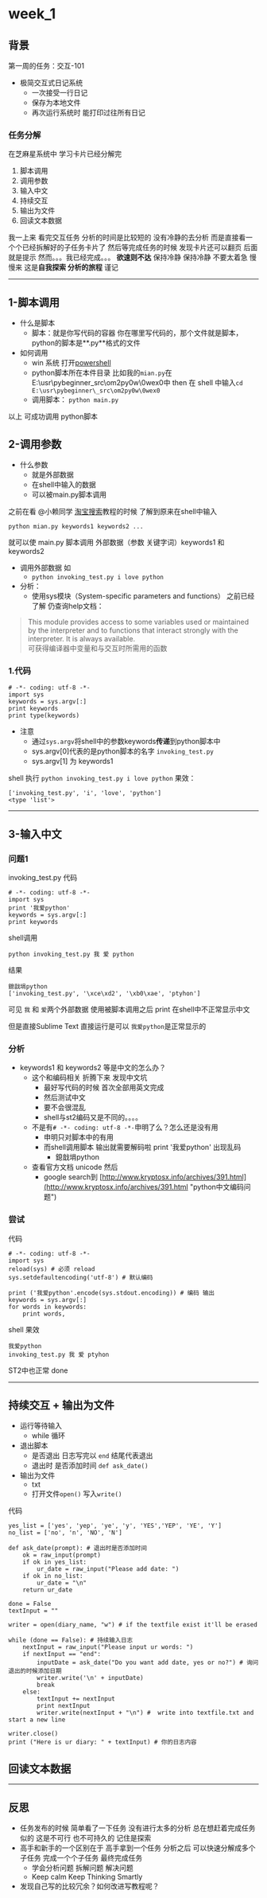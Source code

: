 # week_1

## 背景 ##

第一周的任务：交互-101

- 极简交互式日记系统
	- 一次接受一行日记
	- 保存为本地文件
	- 再次运行系统时 能打印过往所有日记

### 任务分解 ###

在芝麻星系统中 学习卡片已经分解完 

1. 脚本调用
2. 调用参数
3. 输入中文
4. 持续交互
5. 输出为文件
6. 回读文本数据

我一上来 看完交互任务 分析的时间是比较短的 没有冷静的去分析 而是直接看一个个已经拆解好的子任务卡片了 然后等完成任务的时候 发现卡片还可以翻页 后面就是提示 然而。。。我已经完成。。。 **欲速则不达** 保持冷静 保持冷静 不要太着急 慢慢来 这是**自我探索 分析的旅程** 谨记

----------

## 1-脚本调用 ##

- 什么是脚本
	- 脚本：就是你写代码的容器 你在哪里写代码的，那个文件就是脚本，python的脚本是**.py**格式的文件
- 如何调用
	- win 系统 打开[powershell](https://en.wikipedia.org/wiki/Windows_PowerShell) 
	- python脚本所在本件目录 比如我的`mian.py`在E:\usr\pybeginner\_src\om2py0w\0wex0中 then 在 shell 中输入`cd E:\usr\pybeginner\_src\om2py0w\0wex0`
	- 调用脚本： `python main.py`

以上 可成功调用 python脚本

## 2-调用参数 ##

- 什么参数
	- 就是外部数据 
	- 在shell中输入的数据 
	- 可以被main.py脚本调用

之前在看 @小赖同学 [淘宝搜索](https://wp-lai.gitbooks.io/learn-python/content/0MOOC/taobao.html)教程的时候 了解到原来在shell中输入

	python mian.py keywords1 keywords2 ...

就可以使 main.py 脚本调用 外部数据（参数 关键字词）keywords1 和 keywords2

- 调用外部数据 如	
	- `python invoking_test.py i love python`
- 分析：
	- 使用sys模块（System-specific parameters and functions） 之前已经了解 仍查询help文档：
> This module provides access to some variables used or maintained by the interpreter and to functions that interact strongly with the interpreter. It is always available.  
> 可获得编译器中变量和与交互时所需用的函数

### 1.代码 ###
	# -*- coding: utf-8 -*-
	import sys
	keywords = sys.argv[:] 
	print keywords
	print type(keywords)
- 注意 
	- 通过`sys.argv`将shell中的参数keywords**传递**到python脚本中
	- sys.argv[0]代表的是python脚本的名字 `invoking_test.py`
	- sys.argv[1] 为 keywords1

shell 执行 `python invoking_test.py i love python` 果效：

	['invoking_test.py', 'i', 'love', 'python']
	<type 'list'>

----------

## 3-输入中文 ##

### 问题1 ###

invoking_test.py 代码

	# -*- coding: utf-8 -*-
	import sys
	print '我爱python'
	keywords = sys.argv[:]
	print keywords
shell调用

	python invoking_test.py 我 爱 python
结果

	鎴戠埍python
	['invoking_test.py', '\xce\xd2', '\xb0\xae', 'ptyhon']
可见 `我` 和 `爱`两个外部数据 使用被脚本调用之后 print 在shell中不正常显示中文

但是直接Sublime Text 直接运行是可以 `我爱python`是正常显示的

### 分析 ###

- keywords1 和 keywords2 等是中文的怎么办？
	- 这个和编码相关 折腾下来 发现中文坑
		- 最好写代码的时候 首次全部用英文完成
		- 然后测试中文
		- 要不会很混乱
		- shell与st2编码又是不同的。。。。
	- 不是有`# -*- coding: utf-8 -*-`申明了么？怎么还是没有用
		- 申明只对脚本中的有用
		- 而shell调用脚本 输出就需要解码啦 print '我爱python' 出现乱码
			- 鎴戠埍python
	- 查看官方文档 unicode 然后
		- google search到 [http://www.kryptosx.info/archives/391.html](http://www.kryptosx.info/archives/391.html "python中文编码问题")
	

### 尝试
代码

	# -*- coding: utf-8 -*-
	import sys
	reload(sys) # 必须 reload
	sys.setdefaultencoding('utf-8') # 默认编码
	
	print ('我爱python'.encode(sys.stdout.encoding)) # 编码 输出
	keywords = sys.argv[:]
	for words in keywords:
    	print words,
shell 果效

	我爱python
	invoking_test.py 我 爱 ptyhon
ST2中也正常
done

----------

## 持续交互 + 输出为文件 ##

- 运行等待输入
	- while 循环
- 退出脚本
	- 是否退出 日志写完以 `end` 结尾代表退出
	- 退出时 是否添加时间 `def ask_date()`
- 输出为文件
	- txt
	- 打开文件`open()` 写入`write()`

代码

	yes_list = ['yes', 'yep', 'ye', 'y', 'YES','YEP', 'YE', 'Y']
	no_list = ['no', 'n', 'NO', 'N']

	def ask_date(prompt): # 退出时是否添加时间
    	ok = raw_input(prompt)
    	if ok in yes_list:
        	ur_date = raw_input("Please add date: ") 
    	if ok in no_list:
        	ur_date = "\n"
    	return ur_date

	done = False
	textInput = ""

	writer = open(diary_name, "w") # if the textfile exist it'll be erased

	while (done == False): # 持续输入日志
    	nextInput = raw_input("Please input ur words: ")
    	if nextInput == "end": 
        	inputDate = ask_date("Do you want add date, yes or no?") # 询问退出的时候添加日期
        	writer.write('\n' + inputDate)
        	break
    	else:
        	textInput += nextInput
        	print nextInput
        	writer.write(nextInput + "\n") #  write into textfile.txt and start a new line

	writer.close()
	print ("Here is ur diary: " + textInput) # 你的日志内容







## 回读文本数据 ##



	


----------

## 反思 ##

- 任务发布的时候 简单看了一下任务 没有进行太多的分析 总在想赶着完成任务似的 这是不可行 也不可持久的 记住是探索
- 高手和新手的一个区别在于 高手拿到一个任务 分析之后 可以快速分解成多个子任务 完成一个个子任务 最终完成任务
	+ 学会分析问题 拆解问题 解决问题
	+ Keep calm Keep Thinking Smartly
- 发现自己写的比较冗余？如何改进写教程呢？
